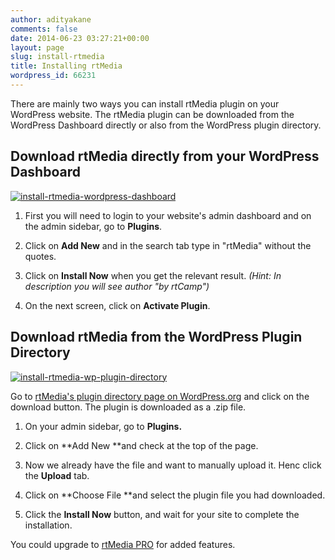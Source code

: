 ```yaml
---
author: adityakane
comments: false
date: 2014-06-23 03:27:21+00:00
layout: page
slug: install-rtmedia
title: Installing rtMedia
wordpress_id: 66231
---
```


There are mainly two ways you can install rtMedia plugin on your WordPress website. The rtMedia plugin can be downloaded from the WordPress Dashboard directly or also from the WordPress plugin directory.


## Download rtMedia directly from your WordPress Dashboard


[![install-rtmedia-wordpress-dashboard](http://docs.rtcamp.com/wp-content/uploads/2014/06/install-rtmedia-wordpress-dashboard.png)](http://docs.rtcamp.com/wp-content/uploads/2014/06/install-rtmedia-wordpress-dashboard.png)



	
  1. First you will need to login to your website's admin dashboard and on the admin sidebar, go to **Plugins**.

	
  2. Click on **Add New** and in the search tab type in "rtMedia" without the quotes.

	
  3. Click on **Install Now** when you get the relevant result. _(Hint: In description you will see author "by rtCamp")_

	
  4. On the next screen, click on **Activate Plugin**.




## Download rtMedia from the WordPress Plugin Directory


[![install-rtmedia-wp-plugin-directory](http://docs.rtcamp.com/wp-content/uploads/2014/06/install-rtmedia-wp-plugin-directory.png)](http://docs.rtcamp.com/wp-content/uploads/2014/06/install-rtmedia-wp-plugin-directory.png)

Go to [rtMedia's plugin directory page on WordPress.org](http://wordpress.org/plugins/buddypress-media/) and click on the download button. The plugin is downloaded as a .zip file.



	
  1. On your admin sidebar, go to **Plugins.**

	
  2. Click on **Add New **and check at the top of the page.

	
  3. Now we already have the file and want to manually upload it. Henc click the **Upload** tab.

	
  4. Click on **Choose File **and select the plugin file you had downloaded.

	
  5. Click the **Install Now** button, and wait for your site to complete the installation.


You could upgrade to [rtMedia PRO](https://rtcamp.com/store/rtmedia-pro/) for added features.
